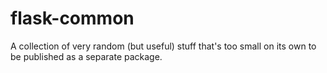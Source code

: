 flask-common
============

A collection of very random (but useful) stuff that's too small on its own to be published as a separate package.

